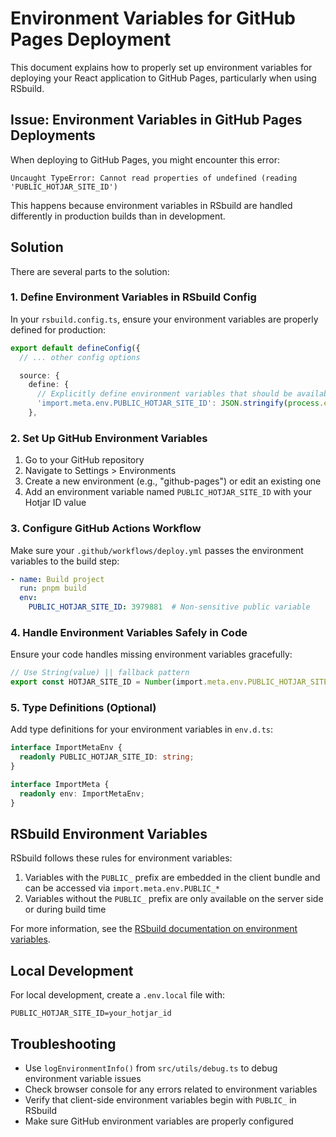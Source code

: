 # Environment Variables for GitHub Pages Deployment

This document explains how to properly set up environment variables for deploying your React application to GitHub Pages, particularly when using RSbuild.

## Issue: Environment Variables in GitHub Pages Deployments

When deploying to GitHub Pages, you might encounter this error:
```
Uncaught TypeError: Cannot read properties of undefined (reading 'PUBLIC_HOTJAR_SITE_ID')
```

This happens because environment variables in RSbuild are handled differently in production builds than in development.

## Solution

There are several parts to the solution:

### 1. Define Environment Variables in RSbuild Config

In your `rsbuild.config.ts`, ensure your environment variables are properly defined for production:

```typescript
export default defineConfig({
  // ... other config options

  source: {
    define: {
      // Explicitly define environment variables that should be available in production
      'import.meta.env.PUBLIC_HOTJAR_SITE_ID': JSON.stringify(process.env.PUBLIC_HOTJAR_SITE_ID || '3979881'),
    },
  ```

### 2. Set Up GitHub Environment Variables

1. Go to your GitHub repository
2. Navigate to Settings > Environments
3. Create a new environment (e.g., "github-pages") or edit an existing one
4. Add an environment variable named `PUBLIC_HOTJAR_SITE_ID` with your Hotjar ID value

### 3. Configure GitHub Actions Workflow

Make sure your `.github/workflows/deploy.yml` passes the environment variables to the build step:

```yaml
- name: Build project
  run: pnpm build
  env:
    PUBLIC_HOTJAR_SITE_ID: 3979881  # Non-sensitive public variable
```

### 4. Handle Environment Variables Safely in Code

Ensure your code handles missing environment variables gracefully:

```typescript
// Use String(value) || fallback pattern
export const HOTJAR_SITE_ID = Number(import.meta.env.PUBLIC_HOTJAR_SITE_ID || '3979881');
```

### 5. Type Definitions (Optional)

Add type definitions for your environment variables in `env.d.ts`:

```typescript
interface ImportMetaEnv {
  readonly PUBLIC_HOTJAR_SITE_ID: string;
}

interface ImportMeta {
  readonly env: ImportMetaEnv;
}
```

## RSbuild Environment Variables

RSbuild follows these rules for environment variables:

1. Variables with the `PUBLIC_` prefix are embedded in the client bundle and can be accessed via `import.meta.env.PUBLIC_*`
2. Variables without the `PUBLIC_` prefix are only available on the server side or during build time

For more information, see the [RSbuild documentation on environment variables](https://rsbuild.dev/guide/advanced/env-vars).

## Local Development

For local development, create a `.env.local` file with:

```
PUBLIC_HOTJAR_SITE_ID=your_hotjar_id
```

## Troubleshooting

- Use `logEnvironmentInfo()` from `src/utils/debug.ts` to debug environment variable issues
- Check browser console for any errors related to environment variables
- Verify that client-side environment variables begin with `PUBLIC_` in RSbuild
- Make sure GitHub environment variables are properly configured
